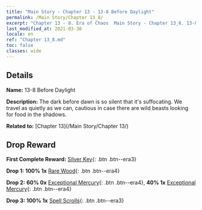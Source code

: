 ```yaml
---
title: "Main Story - Chapter 13 - 13-8 Before Daylight"
permalink: /Main Story/Chapter 13_8/
excerpt: "Chapter 13 - 8. Era of Chaos  Main Story - Chapter 13_8. 13-8 Before Daylight"
last_modified_at: 2021-03-30
locale: en
ref: "Chapter 13_8.md"
toc: false
classes: wide
---
```


## Details

 **Name:** 13-8 Before Daylight

 **Description:** The dark before dawn is so silent that it's suffocating. We travel as quietly as we can, cautious in case there are wild beasts looking for food in the shadows.

 **Related to:** [Chapter 13](/Main Story/Chapter 13/)

## Drop Reward

 **First Complete Reward:** [Silver Key](/Items/con_693/){: .btn .btn--era3}

 **Drop 1:** **100% 1x** [Rare Wood](/Items/mat_41/){: .btn .btn--era4}

 **Drop 2:** **60% 0x** [Exceptional Mercury](/Items/mat_35/){: .btn .btn--era4}, **40% 1x** [Exceptional Mercury](/Items/mat_35/){: .btn .btn--era4}

 **Drop 3:** **100% 1x** [Spell Scrolls](/Items/con_694/){: .btn .btn--era3}

